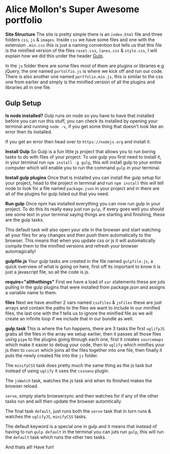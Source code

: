 # Alice Mollon's Super Awesome portfolio

**Site Structure**
The site is pretty simple there is an `index.html` file and three folders `css`, `js` & `images`. Inside `css` we have some files and one with the extension `.min.css` this is just a naming convention but tells us that this file is the minified version of the files `reset.css`, `lanes.css` & `style.css`, I will explain how we did this under the header [Gulp](#gulp-setup).

In the `js` folder there are some files most of them are plugins or libraries e.g jQuery, the one named `portolfio.js` is where we kick off and run our code. There is also another one named `portfolio.min.js`, this is similar to the css one from earlier and simply is the minified version of all the plugins and libraries all in one file.


## Gulp Setup

**Is node installed?**
Gulp runs on node so you have to have that installed before you can run this stuff, you can check its installed by opening your terminal and running `node -v`, if you get some thing that doesn't look like an error then its installed.

If you get an error then head over to `https://nodejs.org` and install it.

**Install Gulp**
So Gulp is a fun little js project that allows you to run boring tasks to do with files of your project. To use gulp you first need to install it, in your terminal run `npm install -g gulp`, this will install gulp to your entire computer which will enable you to run the command `gulp` in your terminal.

**Install gulp plugins**
Once that is installed you can install the gulp setup for your project, head to the project in terminal and run `npm install` this will tell node to look for a file named `package.json` in your project and in there are all of the plugins for gulp listed out that you need.

**Run gulp**
Once npm has installed everything you can now run gulp in your project. To do this its really easy just run `gulp`, if every goes well you should see some text in your terminal saying things are starting and finishing, these are the gulp tasks.

This default task will also open your site in the browser and start watching all your files for any changes and then push them automatically to the browser. This means that when you update css or js it will automatically compile them to the minified versions and refresh your browser automagically!

**gulpfile.js**
Your gulp tasks are created in the file named `gulpfile.js`, a quick overview of what is going on here, first off its important to know it is just a javascript file, so all the code is js.

**require="allthethings"**
First we have a load of `var` statements these are juts pulling in the gulp plugins that were installed from package.json and assigns a variable name to them.

**files**
Next we have another 2 vars named `cssFiles` & `jsFiles` these are just arrays and contain the paths to the files we want to include in our minified files, the last one with the **!** tells us to ignore the minified file as we will create an infinite loop if we include that in our bundle as well.

**gulp.task**
This is where the fun happens, there are 3 tasks the first `uglifyJS` grabs all the files in the array we setup earlier, then it passes all those files using `pipe` to the plugins going through each one, first it creates `sourcemaps` which make it easier to debug your code, then to `uglify` which minifies your js then to `concat` which joins all the files together into one file, then finally it puts the newly created file into the `js` folder.

The `minifyCSS` task does pretty much the same thing as the js task but instead of using `uglify` it uses the `cssnano` plugin.

The `jsWatch` task, watches the js task and when its finished makes the browser reload.

`serve`, simply starts browsersync and then watches for if any of the other tasks run and will then update the browser automtically

The final task `default`, just runs both the `serve` task that in turn runs & watches the `uglifyJS`, `minifyCSS` tasks.

The default keyword is a special one in gulp and it means that instead of having to run `gulp default` in the terminal you can juts run `gulp`, this will run the `default` task which runs the other two tasks.

And thats all! Have fun!